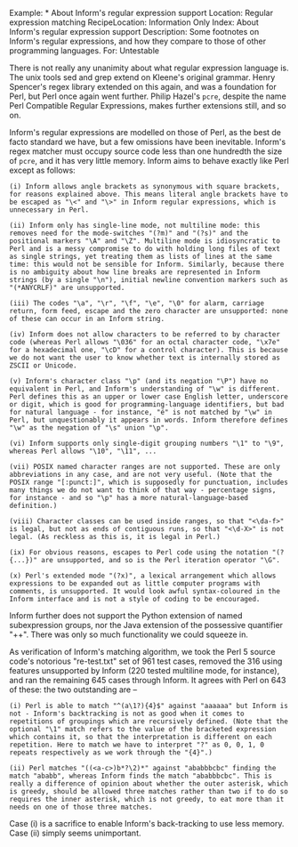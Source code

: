 Example: * About Inform's regular expression support
Location: Regular expression matching
RecipeLocation: Information Only
Index: About Inform's regular expression support
Description: Some footnotes on Inform's regular expressions, and how they compare to those of other programming languages.
For: Untestable

  
There is not really any unanimity about what regular expression language is. The unix tools sed and grep extend on Kleene's original grammar. Henry Spencer's regex library extended on this again, and was a foundation for Perl, but Perl once again went further. Philip Hazel's ``pcre``, despite the name Perl Compatible Regular Expressions, makes further extensions still, and so on.

  
Inform's regular expressions are modelled on those of Perl, as the best de facto standard we have, but a few omissions have been inevitable. Inform's regex matcher must occupy source code less than one hundredth the size of ``pcre``, and it has very little memory. Inform aims to behave exactly like Perl except as follows:

  

``` inform7
(i) Inform allows angle brackets as synonymous with square brackets, for reasons explained above. This means literal angle brackets have to be escaped as "\<" and "\>" in Inform regular expressions, which is unnecessary in Perl.

(ii) Inform only has single-line mode, not multiline mode: this removes need for the mode-switches "(?m)" and "(?s)" and the positional markers "\A" and "\Z". Multiline mode is idiosyncratic to Perl and is a messy compromise to do with holding long files of text as single strings, yet treating them as lists of lines at the same time: this would not be sensible for Inform. Similarly, because there is no ambiguity about how line breaks are represented in Inform strings (by a single "\n"), initial newline convention markers such as "(*ANYCRLF)" are unsupported.

(iii) The codes "\a", "\r", "\f", "\e", "\0" for alarm, carriage return, form feed, escape and the zero character are unsupported: none of these can occur in an Inform string.

(iv) Inform does not allow characters to be referred to by character code (whereas Perl allows "\036" for an octal character code, "\x7e" for a hexadecimal one, "\cD" for a control character). This is because we do not want the user to know whether text is internally stored as ZSCII or Unicode.

(v) Inform's character class "\p" (and its negation "\P") have no equivalent in Perl, and Inform's understanding of "\w" is different. Perl defines this as an upper or lower case English letter, underscore or digit, which is good for programming-language identifiers, but bad for natural language - for instance, "é" is not matched by "\w" in Perl, but unquestionably it appears in words. Inform therefore defines "\w" as the negation of "\s" union "\p".

(vi) Inform supports only single-digit grouping numbers "\1" to "\9", whereas Perl allows "\10", "\11", ...

(vii) POSIX named character ranges are not supported. These are only abbreviations in any case, and are not very useful. (Note that the POSIX range "[:punct:]", which is supposedly for punctuation, includes many things we do not want to think of that way - percentage signs, for instance - and so "\p" has a more natural-language-based definition.)

(viii) Character classes can be used inside ranges, so that "<\da-f>" is legal, but not as ends of contiguous runs, so that "<\d-X>" is not legal. (As reckless as this is, it is legal in Perl.)

(ix) For obvious reasons, escapes to Perl code using the notation "(?{...})" are unsupported, and so is the Perl iteration operator "\G".

(x) Perl's extended mode "(?x)", a lexical arrangement which allows expressions to be expanded out as little computer programs with comments, is unsupported. It would look awful syntax-coloured in the Inform interface and is not a style of coding to be encouraged.
```

  
Inform further does not support the Python extension of named subexpression groups, nor the Java extension of the possessive quantifier "++". There was only so much functionality we could squeeze in.

  
As verification of Inform's matching algorithm, we took the Perl 5 source code's notorious "re-test.txt" set of 961 test cases, removed the 316 using features unsupported by Inform (220 tested multiline mode, for instance), and ran the remaining 645 cases through Inform. It agrees with Perl on 643 of these: the two outstanding are – 

  

``` inform7
(i) Perl is able to match "^(a\1?){4}$" against "aaaaaa" but Inform is not - Inform's backtracking is not as good when it comes to repetitions of groupings which are recursively defined. (Note that the optional "\1" match refers to the value of the bracketed expression which contains it, so that the interpretation is different on each repetition. Here to match we have to interpret "?" as 0, 0, 1, 0 repeats respectively as we work through the "{4}".)

(ii) Perl matches "((<a-c>)b*?\2)*" against "ababbbcbc" finding the match "ababb", whereas Inform finds the match "ababbbcbc". This is really a difference of opinion about whether the outer asterisk, which is greedy, should be allowed three matches rather than two if to do so requires the inner asterisk, which is not greedy, to eat more than it needs on one of those three matches.
```

  
Case (i) is a sacrifice to enable Inform's back-tracking to use less memory. Case (ii) simply seems unimportant.

